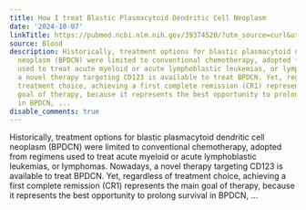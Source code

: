 ```yaml
---
title: How I treat Blastic Plasmacytoid Dendritic Cell Neoplasm
date: '2024-10-07'
linkTitle: https://pubmed.ncbi.nlm.nih.gov/39374520/?utm_source=curl&utm_medium=rss&utm_campaign=journals&utm_content=7603509&fc=None&ff=20241007200551&v=2.18.0.post9+e462414
source: Blood
description: Historically, treatment options for blastic plasmacytoid dendritic cell
  neoplasm (BPDCN) were limited to conventional chemotherapy, adopted from regimens
  used to treat acute myeloid or acute lymphoblastic leukemias, or lymphomas. Nowadays,
  a novel therapy targeting CD123 is available to treat BPDCN. Yet, regardless of
  treatment choice, achieving a first complete remission (CR1) represents the main
  goal of therapy, because it represents the best opportunity to prolong survival
  in BPDCN, ...
disable_comments: true
---
```

Historically, treatment options for blastic plasmacytoid dendritic cell neoplasm (BPDCN) were limited to conventional chemotherapy, adopted from regimens used to treat acute myeloid or acute lymphoblastic leukemias, or lymphomas. Nowadays, a novel therapy targeting CD123 is available to treat BPDCN. Yet, regardless of treatment choice, achieving a first complete remission (CR1) represents the main goal of therapy, because it represents the best opportunity to prolong survival in BPDCN, ...